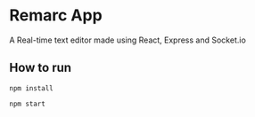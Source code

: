 # Remarc App

A Real-time text editor made using React, Express and Socket.io

## How to run
`npm install`

`npm start`
